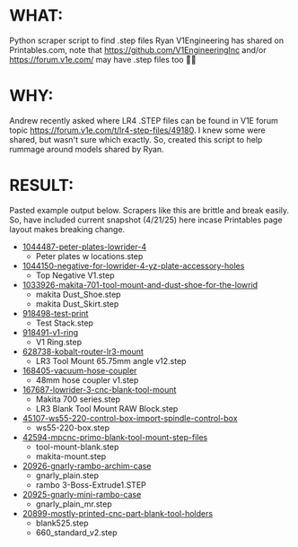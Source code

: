 # WHAT:
Python scraper script to find .step files Ryan V1Engineering has shared on Printables.com, note that https://github.com/V1EngineeringInc and/or https://forum.v1e.com/ may have .step files too 🤷‍♂️

# WHY:
Andrew recently asked where LR4 .STEP files can be found in V1E forum topic https://forum.v1e.com/t/lr4-step-files/49180.  I knew some were shared, but wasn't sure which exactly.  So, created this script to help rummage around models shared by Ryan.

# RESULT:
Pasted example output below.  Scrapers like this are brittle and break easily.  So, have included current snapshot (4/21/25) here incase Printables page layout makes breaking change.

- [1044487-peter-plates-lowrider-4](https://www.printables.com/model/1044487-peter-plates-lowrider-4/files)
  - Peter plates w locations.step
- [1044150-negative-for-lowrider-4-yz-plate-accessory-holes](https://www.printables.com/model/1044150-negative-for-lowrider-4-yz-plate-accessory-holes/files)
  - Top Negative V1.step
- [1033926-makita-701-tool-mount-and-dust-shoe-for-the-lowrid](https://www.printables.com/model/1033926-makita-701-tool-mount-and-dust-shoe-for-the-lowrid/files)
  - makita Dust_Shoe.step
  - makita Dust_Skirt.step
- [918498-test-print](https://www.printables.com/model/918498-test-print/files)
  - Test Stack.step
- [918491-v1-ring](https://www.printables.com/model/918491-v1-ring/files)
  - V1 Ring.step
- [628738-kobalt-router-lr3-mount](https://www.printables.com/model/628738-kobalt-router-lr3-mount/files)
  - LR3 Tool Mount 65.75mm angle v12.step
- [168405-vacuum-hose-coupler](https://www.printables.com/model/168405-vacuum-hose-coupler/files)
  - 48mm hose coupler v1.step
- [167687-lowrider-3-cnc-blank-tool-mount](https://www.printables.com/model/167687-lowrider-3-cnc-blank-tool-mount/files)
  - Makita 700 series.step
  - LR3 Blank Tool Mount RAW Block.step
- [45107-ws55-220-control-box-import-spindle-control-box](https://www.printables.com/model/45107-ws55-220-control-box-import-spindle-control-box/files)
  - ws55-220-box.step
- [42594-mpcnc-primo-blank-tool-mount-step-files](https://www.printables.com/model/42594-mpcnc-primo-blank-tool-mount-step-files/files)
  - tool-mount-blank.step
  - makita-mount.step
- [20926-gnarly-rambo-archim-case](https://www.printables.com/model/20926-gnarly-rambo-archim-case/files)
  - gnarly_plain.step
  - rambo 3-Boss-Extrude1.STEP
- [20925-gnarly-mini-rambo-case](https://www.printables.com/model/20925-gnarly-mini-rambo-case/files)
  - gnarly_plain_mr.step
- [20899-mostly-printed-cnc-part-blank-tool-holders](https://www.printables.com/model/20899-mostly-printed-cnc-part-blank-tool-holders/files)
  - blank525.step
  - 660_standard_v2.step